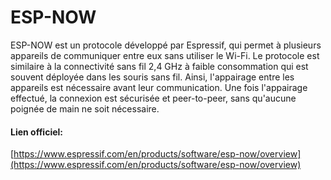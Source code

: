 # ESP-NOW

ESP-NOW est un protocole développé par Espressif, qui permet à plusieurs appareils de communiquer entre eux sans utiliser le Wi-Fi. Le protocole est similaire à la connectivité sans fil 2,4 GHz à faible consommation qui est souvent déployée dans les souris sans fil. Ainsi, l'appairage entre les appareils est nécessaire avant leur communication. Une fois l'appairage effectué, la connexion est sécurisée et peer-to-peer, sans qu'aucune poignée de main ne soit nécessaire.

#### Lien officiel:

[https://www.espressif.com/en/products/software/esp-now/overview](https://www.espressif.com/en/products/software/esp-now/overview)
